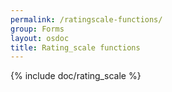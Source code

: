 ```yaml
---
permalink: /ratingscale-functions/
group: Forms
layout: osdoc
title: Rating_scale functions
---
```


{% include doc/rating_scale %}
